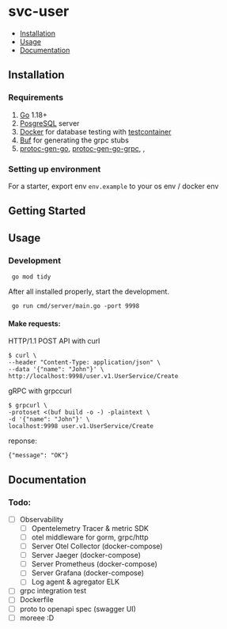 # svc-user

- [Installation](#installation)
- [Usage](#usage)
- [Documentation](#documentation)

## Installation

### Requirements

1. [Go](https://golang.org/doc/install) 1.18+
2. [PosgreSQL](https://www.postgresql.org/download/) server
3. [Docker](https://golang.org/doc/install) for database testing with [testcontainer](https://www.testcontainers.org/) 
4. [Buf](https://docs.buf.build/introduction) for generating the grpc stubs
5. [protoc-gen-go](#), [protoc-gen-go-grpc](%), [](),

### Setting up environment

For a starter, export env `env.example` to your os env / docker env

## Getting Started
## Usage

### Development
```
 go mod tidy
```

After all installed properly, start the development.

```
 go run cmd/server/main.go -port 9998
```

#### Make requests:
HTTP/1.1 POST API with curl
```
$ curl \
--header "Content-Type: application/json" \
--data '{"name": "John"}' \
http://localhost:9998/user.v1.UserService/Create
```
gRPC with grpccurl
```
$ grpcurl \
-protoset <(buf build -o -) -plaintext \
-d '{"name": "John"}' \
localhost:9998 user.v1.UserService/Create
```

reponse:
```
{"message": "OK"}
```
## Documentation
### Todo:
- [ ] Observability
  - [ ] Opentelemetry Tracer & metric SDK
  - [ ] otel middleware for gorm, grpc/http
  - [ ] Server Otel Collector (docker-compose)
  - [ ] Server Jaeger (docker-compose)
  - [ ] Server Prometheus (docker-compose)
  - [ ] Server Grafana (docker-compose)
  - [ ] Log agent & agregator ELK 
- [ ] grpc integration test
- [ ] Dockerfile
- [ ] proto to openapi spec (swagger UI)
- [ ] moreee :D
